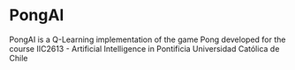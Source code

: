 # PongAI
PongAI is a Q-Learning implementation of the game Pong developed for the course IIC2613 - Artificial Intelligence in Pontificia Universidad Católica de Chile
